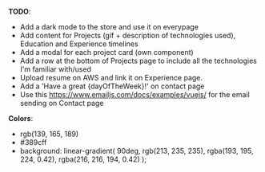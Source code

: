 **TODO**:

- Add a dark mode to the store and use it on everypage
- Add content for Projects (gif + description of technologies used), Education and Experience timelines
- Add a modal for each project card (own component)
- Add a row at the bottom of Projects page to include all the technologies I'm familiar with/used
- Upload resume on AWS and link it on Experience page.
- Add a 'Have a great {dayOfTheWeek}!' on contact page
- Use this https://www.emailjs.com/docs/examples/vuejs/ for the email sending on Contact page

**Colors**:

- rgb(139, 165, 189)
- #389cff
- background: linear-gradient(
  90deg,
  rgb(213, 235, 235),
  rgba(193, 195, 224, 0.42),
  rgba(216, 216, 194, 0.42)
  );

 <!-- <vue-typer
          :text="[
            'Welcome to my website.\n\nI am a product manager and front-end developer at Finneo, a commercial real estate financing startup.\nMy background is in finance, but I have been learning programming on my own for the past 3 years.\nIt has been an extremely exctiting journey so far and I have enjoyed every single day of it.'
          ]"
          :repeat="0"
          :shuffle="false"
          initial-action="typing"
          :pre-type-delay="1200"
          :type-delay="10"
          :pre-erase-delay="2000"
          :erase-delay="250"
          erase-style="clear"
          :erase-on-complete="false"
          caret-animation="smooth"
        ></vue-typer> -->

<!--
.vue-typer {
  font-size: 1.7em;
  margin-top: 2.5em;
  font-family: "Barlow Condensed", sans-serif;
  margin-left: 1.5em;
  margin-right: 1.5em;
  line-height: 2.4em;
  padding-bottom: 3.5rem;
}
.vue-typer .custom.char
{
  color: white;
  text-align: justify;
  text-justify: inter-word;
}
.vue-typer .custom.caret
{
  width: 5px;
  background-color: whitesmoke;
}
-->
